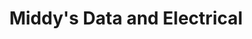 ---
title: "Middy's Data and Electrical"
url: /west-melbourne/middys-data-and-electrical/
shop: electronics
---